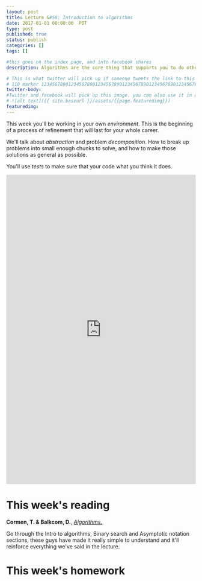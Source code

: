 ```yaml
---
layout: post
title: Lecture &#58; Introduction to algorithms
date: 2017-01-01 00:00:00  PDT
type: post
published: true
status: publish
categories: []
tags: []

#this goes on the index page, and into facebook shares
description: Algorithms are the core thing that supports you to do other things!

# This is what twitter will pick up if someone tweets the link to this page
# 110 marker 1234567890123456789012345678901234567890123456789012345678901234567890123456789012345678901234567890123456789
twitter-body:
#Twitter and facebook will pick up this image. you can also use it in a post with:
# ![alt text]({{ site.baseurl }}/assets/{{page.featuredimg}})
featuredimg:
---
```


<style>
  iframe {
      width: 100%;
      height: 820px;
      border: 0;
  }
</style>

This week you'll be working in your own _environment_. This is the beginning of a process of refinement that will last for your whole career.

We'll talk about _abstraction_ and problem _decomposition_. How to break up problems into small enough chunks to solve, and how to make those solutions as general as possible.

You'll use _tests_ to make sure that your code what you think it does.

<iframe src="https://docs.google.com/presentation/d/1aWOs9MCDe_HCDj74BWNUbcsML34eK5SUoLwKxfS2uyQ/embed?start=false&loop=false&delayms=3000"></iframe>

# This week's reading

**Cormen, T. & Balkcom, D.**, [_Algorithms._](https://www.google.com/url?q=https://www.khanacademy.org/computing/computer-science/algorithms&amp;sa=D&amp;ust=1485378456025000&amp;usg=AFQjCNE44HVdk4Huv9iVDPtxr74WQDd7mQ)

Go through the Intro to algorithms, Binary search and Asymptotic notation sections, these guys have made it really simple to understand and it'll reinforce everything we've said in the lecture.

# This week's homework
